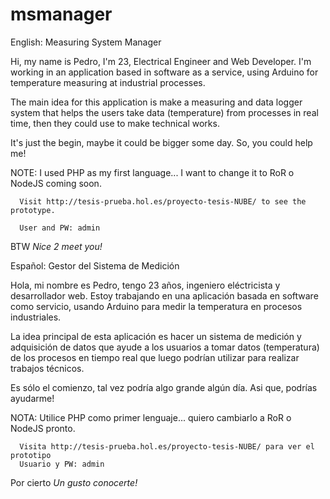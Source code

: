 # msmanager
English: Measuring System Manager 

Hi, my name is Pedro, I'm 23, Electrical Engineer and Web Developer. 
I'm working in an application based in software as a service, using Arduino for temperature measuring at industrial processes.

The main idea for this application is make a measuring and data logger system that helps the users take data (temperature) from processes in real time, then they could use to make technical works. 

It's just the begin, maybe it could be bigger some day. So, you could help me!
  
NOTE: I used PHP as my first language... I want to change it to RoR o NodeJS coming soon.

      Visit http://tesis-prueba.hol.es/proyecto-tesis-NUBE/ to see the prototype.

      User and PW: admin

BTW *Nice 2 meet you!* 

Español: Gestor del Sistema de Medición

Hola, mi nombre es Pedro, tengo 23 años, ingeniero eléctricista y desarrollador web.
Estoy trabajando en una aplicación basada en software como servicio, usando Arduino para medir la temperatura en procesos industriales.

La idea principal de esta aplicación es hacer un sistema de medición y adquisición de datos que ayude a los usuarios a tomar datos (temperatura) de los procesos en tiempo real que luego podrían utilizar para realizar trabajos técnicos.

Es sólo el comienzo, tal vez podría algo grande algún día. Asi que, podrías ayudarme!
  
NOTA: Utilice PHP como primer lenguaje... quiero cambiarlo a RoR o NodeJS pronto.

      Visita http://tesis-prueba.hol.es/proyecto-tesis-NUBE/ para ver el prototipo
      Usuario y PW: admin

Por cierto *Un gusto conocerte!*

